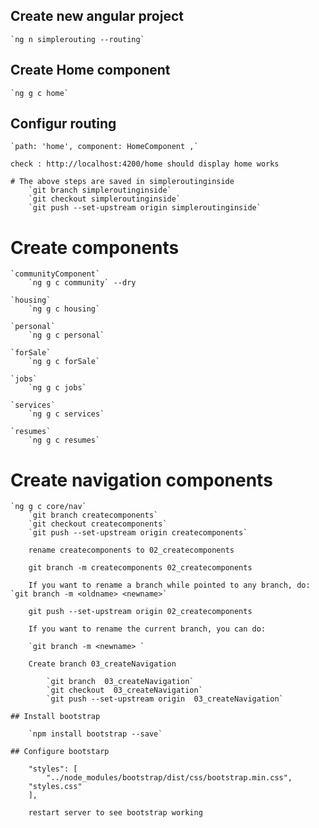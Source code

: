## Create new angular project

    `ng n simplerouting --routing`

## Create Home component

    `ng g c home`
## Configur routing

    `path: 'home', component: HomeComponent ,`

    check : http://localhost:4200/home should display home works

    # The above steps are saved in simpleroutinginside
        `git branch simpleroutinginside`
        `git checkout simpleroutinginside`
        `git push --set-upstream origin simpleroutinginside`

# Create components 

    `communityComponent`
        `ng g c community` --dry
    
    `housing`
        `ng g c housing`
    
    `personal`
        `ng g c personal`
    
    `forSale`
        `ng g c forSale`
    
    `jobs`
        `ng g c jobs`
    
    `services`
        `ng g c services`
    
    `resumes`
        `ng g c resumes`

# Create navigation components 
    `ng g c core/nav`
        `git branch createcomponents`
        `git checkout createcomponents`
        `git push --set-upstream origin createcomponents`

        rename createcomponents to 02_createcomponents

        git branch -m createcomponents 02_createcomponents

        If you want to rename a branch while pointed to any branch, do: `git branch -m <oldname> <newname>`

        git push --set-upstream origin 02_createcomponents

        If you want to rename the current branch, you can do:

        `git branch -m <newname> `    

        Create branch 03_createNavigation

            `git branch  03_createNavigation`
            `git checkout  03_createNavigation`
            `git push --set-upstream origin  03_createNavigation`

    ## Install bootstrap

        `npm install bootstrap --save`

    ## Configure bootstarp

        "styles": [
            "../node_modules/bootstrap/dist/css/bootstrap.min.css",
        "styles.css"
        ],

        restart server to see bootstrap working

        
